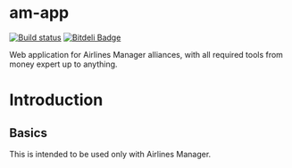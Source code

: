 am-app
======

[![Build status](https://ci.appveyor.com/api/projects/status/avly962beuri9o58/branch/master?svg=true)](https://ci.appveyor.com/project/Benderwan/am-app/branch/master) [![Bitdeli Badge](https://d2weczhvl823v0.cloudfront.net/Benderwan/am-app/trend.png)](https://bitdeli.com/free "Bitdeli Badge")


Web application for Airlines Manager alliances, with all required tools from money expert up to anything.

Introduction
============

Basics
------

This is intended to be used only with Airlines Manager.

